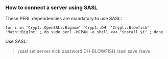 ### How to connect a server using SASL

These PERL dependencies are mandatory to use SASL:

    for i in 'Crypt::OpenSSL::Bignum' 'Crypt::DH' 'Crypt::Blowfish' 'Math::BigInt' ; do sudo perl -MCPAN -e shell <<< "install $i" ; done

Use SASL:

> /sasl set server nick password DH-BLOWFISH
> /sasl save
> /save
